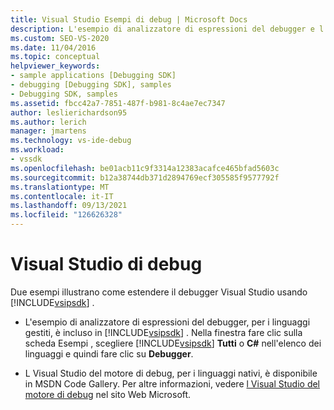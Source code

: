 ```yaml
---
title: Visual Studio Esempi di debug | Microsoft Docs
description: L'esempio di analizzatore di espressioni del debugger e l'esempio Visual Studio del motore di debug illustrano come estendere il debugger Visual Studio usando Visual Studio SDK.
ms.custom: SEO-VS-2020
ms.date: 11/04/2016
ms.topic: conceptual
helpviewer_keywords:
- sample applications [Debugging SDK]
- debugging [Debugging SDK], samples
- Debugging SDK, samples
ms.assetid: fbcc42a7-7851-487f-b981-8c4ae7ec7347
author: leslierichardson95
ms.author: lerich
manager: jmartens
ms.technology: vs-ide-debug
ms.workload:
- vssdk
ms.openlocfilehash: be01acb11c9f3314a12383acafce465bfad5603c
ms.sourcegitcommit: b12a38744db371d2894769ecf305585f9577792f
ms.translationtype: MT
ms.contentlocale: it-IT
ms.lasthandoff: 09/13/2021
ms.locfileid: "126626328"
---
```

# <a name="visual-studio-debugging-samples"></a>Visual Studio di debug
Due esempi illustrano come estendere il debugger Visual Studio usando [!INCLUDE[vsipsdk](../../extensibility/includes/vsipsdk_md.md)] .

- L'esempio di analizzatore di espressioni del debugger, per i linguaggi gestiti, è incluso in [!INCLUDE[vsipsdk](../../extensibility/includes/vsipsdk_md.md)] . Nella finestra fare clic sulla scheda Esempi , scegliere [!INCLUDE[vsipsdk](../../extensibility/includes/vsipsdk_md.md)] **Tutti** o **C#**  nell'elenco dei linguaggi e quindi fare clic su **Debugger**.

- L Visual Studio del motore di debug, per i linguaggi nativi, è disponibile in MSDN Code Gallery. Per altre informazioni, vedere [l Visual Studio del motore di debug](https://code.msdn.microsoft.com/Visual-Studio-Debug-Engine-c2e21c0e) nel sito Web Microsoft.
